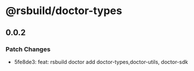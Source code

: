 # @rsbuild/doctor-types

## 0.0.2

### Patch Changes

- 5fe8de3: feat: rsbuild doctor add doctor-types,doctor-utils, doctor-sdk
